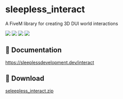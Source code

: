 # sleepless_interact

A FiveM library for creating 3D DUI world interactions

![](https://img.shields.io/github/downloads/Sleepless-Development/sleepless_interact/total?logo=github)
![](https://img.shields.io/github/downloads/Sleepless-Development/sleepless_interact/latest/total?logo=github)
![](https://img.shields.io/github/contributors/Sleepless-Development/sleepless_interact?logo=github)
![](https://img.shields.io/github/v/release/Sleepless-Development/sleepless_interact?logo=github)

## 📃 Documentation

https://sleeplessdevelopment.dev/interact

## 💾 Download

[seleepless_interact.zip](https://github.com/Sleepless-Development/sleepless_interact/releases/latest/download/package.zip)
